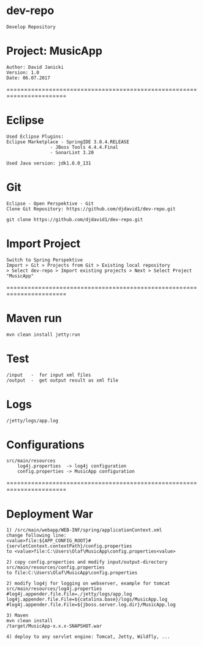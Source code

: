 # dev-repo
	Develop Repository

# Project: MusicApp
	Author: David Janicki
	Version: 1.0
	Date: 06.07.2017
=======================================================================

# Eclipse 
	Used Eclipse Plugins:
	Eclipse Marketplace - SpringIDE 3.8.4.RELEASE 
		      	    - JBoss Tools 4.4.4.Final
		            - SonarLint 3.20

	Used Java version: jdk1.8.0_131

# Git
 	Eclipse - Open Perspektive - Git
	Clone Git Repository: https://github.com/djdavid1/dev-repo.git
	
	git clone https://github.com/djdavid1/dev-repo.git

# Import Project
	Switch to Spring Perspektive
	Import > Git > Projects from Git > Existing local repository 
	> Select dev-repo > Import existing projects > Next > Select Project "MusicApp"

=======================================================================

# Maven run
	mvn clean install jetty:run

# Test
 	/input   -  for input xml files
 	/output  -  get output result as xml file

# Logs
	/jetty/logs/app.log

# Configurations
	src/main/resources
		log4j.properties  -> log4j configuration
		config.properties -> MusicApp configuration

=======================================================================

# Deployment War
	1) /src/main/webapp/WEB-INF/spring/applicationContext.xml
	change following line:
	<value>file:${APP_CONFIG_ROOT}#{servletContext.contextPath}/config.properties
	to <value>file:C:\Users\Olaf\MusicApp\config.properties<value>

	2) copy config.properties and modify input/output-directory
	src/main/resources/config.properties
	to file:C:\Users\Olaf\MusicApp\config.properties

	2) modify log4j for logging on webserver, example for tomcat
	src/main/resources/log4j.properties
	#log4j.appender.file.File=./jetty/logs/app.log
	log4j.appender.file.File=${catalina.base}/logs/MusicApp.log
	#log4j.appender.file.File=${jboss.server.log.dir}/MusicApp.log

	3) Maven
	mvn clean install
	/target/MusicApp-x.x.x-SNAPSHOT.war

	4) deploy to any servlet engine: Tomcat, Jetty, Wildfly, ...


